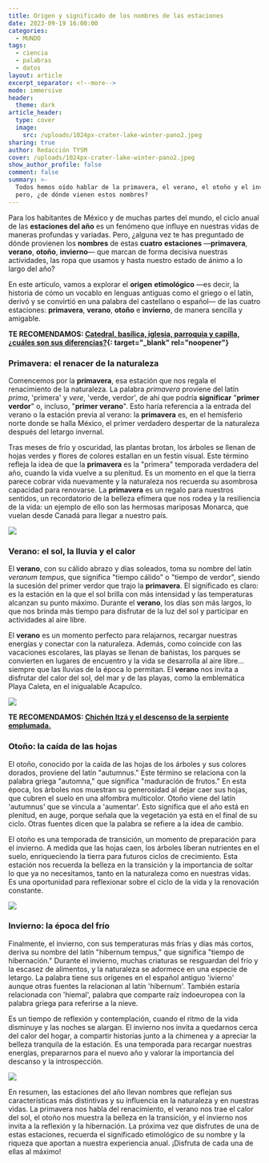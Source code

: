 ```yaml
---
title: Origen y significado de los nombres de las estaciones
date: 2023-09-19 16:00:00
categories:
  - MUNDO
tags:
  - ciencia
  - palabras
  - datos
layout: article
excerpt_separator: <!--more-->
mode: immersive
header:
  theme: dark
article_header:
  type: cover
  image:
    src: /uploads/1024px-crater-lake-winter-pano2.jpeg
sharing: true
author: Redacción TYSM
cover: /uploads/1024px-crater-lake-winter-pano2.jpeg
show_author_profile: false
comment: false
summary: >-
  Todos hemos oído hablar de la primavera, el verano, el otoño y el invierno;
  pero, ¿de dónde vienen estos nombres?
---
```

Para los habitantes de México y de muchas partes del mundo, el ciclo anual de las **estaciones del año** es un fenómeno que influye en nuestras vidas de maneras profundas y variadas. Pero, ¿alguna vez te has preguntado de dónde provienen los **nombres** de estas **cuatro** **estaciones** —**primavera**, **verano**, **otoño**, **invierno**— que marcan de forma decisiva nuestras actividades, las ropa que usamos y hasta nuestro estado de ánimo a lo largo del año?

En este artículo, vamos a explorar el **origen** **etimológico** —es decir, la historia de cómo un vocablo en lenguas antiguas como el griego o el latín, derivó y se convirtió en una palabra del castellano o español— de las cuatro estaciones: **primavera**, **verano**, **otoño** e **invierno**, de manera sencilla y amigable.

**TE RECOMENDAMOS:&nbsp;[Catedral, basílica, iglesia, parroquia y capilla, ¿cuáles son sus diferencias?](https://blog.tonoysumariachi.com/mexicanisimos/2023/08/28/catedral-bas%C3%ADlica-iglesia-parroquia-y-capilla-cu%C3%A1les-son-sus-diferencias.html){: target="_blank" rel="noopener"}**

### Primavera: el renacer de la naturaleza

Comencemos por la **primavera**, esa estación que nos regala el renacimiento de la naturaleza. La palabra *primavera* proviene del latín *prima*, 'primera' y *vere*, 'verde, verdor', de ahí que podría **significar** "**primer verdor**" o, incluso, "**primer verano**". Esto haría referencia a la entrada del verano o la estación previa al verano: la **primavera** es, en el hemisferio norte donde se halla México, el primer verdadero despertar de la naturaleza después del letargo invernal.

Tras meses de frío y oscuridad, las plantas brotan, los árboles se llenan de hojas verdes y flores de colores estallan en un festín visual. Este término refleja la idea de que la **primavera** es la "primera" temporada verdadera del año, cuando la vida vuelve a su plenitud. Es un momento en el que la tierra parece cobrar vida nuevamente y la naturaleza nos recuerda su asombrosa capacidad para renovarse. La **primavera** es un regalo para nuestros sentidos, un recordatorio de la belleza efímera que nos rodea y la resiliencia de la vida: un ejemplo de ello son las hermosas mariposas Monarca, que vuelan desde Canadá para llegar a nuestro país.

![](https://upload.wikimedia.org/wikipedia/commons/thumb/4/41/Monarch_Butterfly_landing_on_a_Flower.jpg/1024px-Monarch_Butterfly_landing_on_a_Flower.jpg)

### Verano: el sol, la lluvia y el calor

El **verano**, con su cálido abrazo y días soleados, toma su nombre del latín *veranum tempus*, que significa "tiempo cálido" o "tiempo de verdor", siendo la sucesión del primer verdor que trajo la **primavera**. El significado es claro: es la estación en la que el sol brilla con más intensidad y las temperaturas alcanzan su punto máximo. Durante el **verano**, los días son más largos, lo que nos brinda más tiempo para disfrutar de la luz del sol y participar en actividades al aire libre.

El **verano** es un momento perfecto para relajarnos, recargar nuestras energías y conectar con la naturaleza. Además, como coincide con las vacaciones escolares, las playas se llenan de bañistas, los parques se convierten en lugares de encuentro y la vida se desarrolla al aire libre… siempre que las lluvias de la época lo permitan. El **verano** nos invita a disfrutar del calor del sol, del mar y de las playas, como la emblemática Playa Caleta, en el inigualable Acapulco.

![](https://upload.wikimedia.org/wikipedia/commons/thumb/5/50/Acapulco_beach_-_panoramio_%281%29.jpg/1024px-Acapulco_beach_-_panoramio_%281%29.jpg)

**TE RECOMENDAMOS: [Chichén Itzá y el descenso de la serpiente emplumada.](https://blog.tonoysumariachi.com/turismo/2023/03/14/chichen-itza-y-el-descenso-de-la-serpiente-emplumada.html)**

### Otoño: la caída de las hojas

El otoño, conocido por la caída de las hojas de los árboles y sus colores dorados, proviene del latín "autumnus." Este término se relaciona con la palabra griega "automna," que significa "maduración de frutos." En esta época, los árboles nos muestran su generosidad al dejar caer sus hojas, que cubren el suelo en una alfombra multicolor. Otoño viene del latín 'autumnus' que se vincula a 'aumentar'. Esto significa que el año está en plenitud, en auge, porque señala que la vegetación ya está en el final de su ciclo. Otras fuentes dicen que la palabra se refiere a la idea de cambio.&nbsp;

El otoño es una temporada de transición, un momento de preparación para el invierno. A medida que las hojas caen, los árboles liberan nutrientes en el suelo, enriqueciendo la tierra para futuros ciclos de crecimiento. Esta estación nos recuerda la belleza en la transición y la importancia de soltar lo que ya no necesitamos, tanto en la naturaleza como en nuestras vidas. Es una oportunidad para reflexionar sobre el ciclo de la vida y la renovación constante.

![](https://upload.wikimedia.org/wikipedia/commons/thumb/2/2e/Ocotal_forest_202006p3.jpg/1024px-Ocotal_forest_202006p3.jpg)

### Invierno: la época del frío

Finalmente, el invierno, con sus temperaturas más frías y días más cortos, deriva su nombre del latín "hibernum tempus," que significa "tiempo de hibernación." Durante el invierno, muchas criaturas se resguardan del frío y la escasez de alimentos, y la naturaleza se adormece en una especie de letargo. La palabra tiene sus orígenes en el español antiguo 'ivierno' aunque otras fuentes la relacionan al latín 'hibernum'. También estaría relacionada con 'hiemal', palabra que comparte raíz indoeuropea con la palabra griega para referirse a la nieve.

Es un tiempo de reflexión y contemplación, cuando el ritmo de la vida disminuye y las noches se alargan. El invierno nos invita a quedarnos cerca del calor del hogar, a compartir historias junto a la chimenea y a apreciar la belleza tranquila de la estación. Es una temporada para recargar nuestras energías, prepararnos para el nuevo año y valorar la importancia del descanso y la introspección.

![](https://upload.wikimedia.org/wikipedia/commons/thumb/8/83/Snowy_landscape_at_Lake_Arareco_in_the_Tarahumara_Mountains_%28Chihuahua%2C_Mexico%29.jpg/1024px-Snowy_landscape_at_Lake_Arareco_in_the_Tarahumara_Mountains_%28Chihuahua%2C_Mexico%29.jpg)

En resumen, las estaciones del año llevan nombres que reflejan sus características más distintivas y su influencia en la naturaleza y en nuestras vidas. La primavera nos habla del renacimiento, el verano nos trae el calor del sol, el otoño nos muestra la belleza en la transición, y el invierno nos invita a la reflexión y la hibernación. La próxima vez que disfrutes de una de estas estaciones, recuerda el significado etimológico de su nombre y la riqueza que aportan a nuestra experiencia anual. ¡Disfruta de cada una de ellas al máximo!